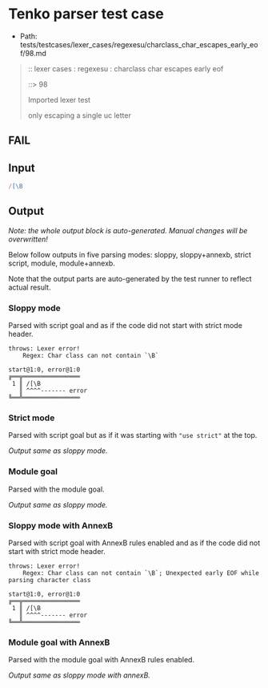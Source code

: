 # Tenko parser test case

- Path: tests/testcases/lexer_cases/regexesu/charclass_char_escapes_early_eof/98.md

> :: lexer cases : regexesu : charclass char escapes early eof
>
> ::> 98
>
> Imported lexer test
>
> only escaping a single uc letter

## FAIL

## Input

`````js
/[\B
`````

## Output

_Note: the whole output block is auto-generated. Manual changes will be overwritten!_

Below follow outputs in five parsing modes: sloppy, sloppy+annexb, strict script, module, module+annexb.

Note that the output parts are auto-generated by the test runner to reflect actual result.

### Sloppy mode

Parsed with script goal and as if the code did not start with strict mode header.

`````
throws: Lexer error!
    Regex: Char class can not contain `\B`

start@1:0, error@1:0
╔══╦════════════════
 1 ║ /[\B
   ║ ^^^^------- error
╚══╩════════════════

`````

### Strict mode

Parsed with script goal but as if it was starting with `"use strict"` at the top.

_Output same as sloppy mode._

### Module goal

Parsed with the module goal.

_Output same as sloppy mode._

### Sloppy mode with AnnexB

Parsed with script goal with AnnexB rules enabled and as if the code did not start with strict mode header.

`````
throws: Lexer error!
    Regex: Char class can not contain `\B`; Unexpected early EOF while parsing character class

start@1:0, error@1:0
╔══╦════════════════
 1 ║ /[\B
   ║ ^^^^------- error
╚══╩════════════════

`````

### Module goal with AnnexB

Parsed with the module goal with AnnexB rules enabled.

_Output same as sloppy mode with annexB._

